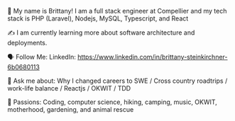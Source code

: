 🤝 My name is Brittany! I am a full stack engineer at Compellier and my tech stack is PHP (Laravel), Nodejs, MySQL, Typescript, and React

✍️ I am currently learning more about software architecture and deployments.

🗣 Follow Me: LinkedIn: https://www.linkedin.com/in/brittany-steinkirchner-6b0680113

💬 Ask me about: Why I changed careers to SWE / Cross country roadtrips / work-life balance / Reactjs / OKWIT / TDD

💓 Passions: Coding, computer science, hiking, camping, music, OKWIT, motherhood, gardening, and animal rescue
